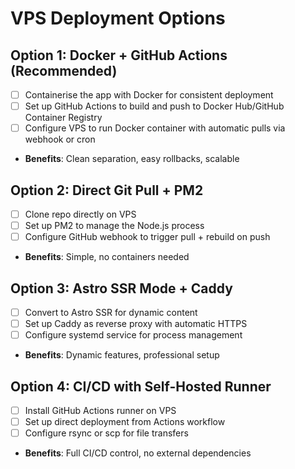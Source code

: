 # VPS Deployment Options

## Option 1: Docker + GitHub Actions (Recommended)
- [ ] Containerise the app with Docker for consistent deployment
- [ ] Set up GitHub Actions to build and push to Docker Hub/GitHub Container Registry
- [ ] Configure VPS to run Docker container with automatic pulls via webhook or cron
- **Benefits**: Clean separation, easy rollbacks, scalable

## Option 2: Direct Git Pull + PM2
- [ ] Clone repo directly on VPS
- [ ] Set up PM2 to manage the Node.js process
- [ ] Configure GitHub webhook to trigger pull + rebuild on push
- **Benefits**: Simple, no containers needed

## Option 3: Astro SSR Mode + Caddy
- [ ] Convert to Astro SSR for dynamic content
- [ ] Set up Caddy as reverse proxy with automatic HTTPS
- [ ] Configure systemd service for process management
- **Benefits**: Dynamic features, professional setup

## Option 4: CI/CD with Self-Hosted Runner
- [ ] Install GitHub Actions runner on VPS
- [ ] Set up direct deployment from Actions workflow
- [ ] Configure rsync or scp for file transfers
- **Benefits**: Full CI/CD control, no external dependencies